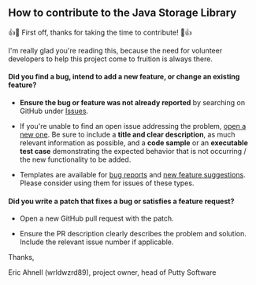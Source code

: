## How to contribute to the Java Storage Library

:+1::tada: First off, thanks for taking the time to contribute! :tada::+1:

I'm really glad you're reading this, because the need for volunteer developers to help this project come to fruition is always there.

#### **Did you find a bug, intend to add a new feature, or change an existing feature?**

* **Ensure the bug or feature was not already reported** by searching on GitHub under [Issues](https://github.com/PuttySoftware/lib-java-storage/issues).

* If you're unable to find an open issue addressing the problem, [open a new one](https://github.com/PuttySoftware/lib-java-storage/issues/new). Be sure to include a **title and clear description**, as much relevant information as possible, and a **code sample** or an **executable test case** demonstrating the expected behavior that is not occurring / the new functionality to be added.

* Templates are available for [bug reports](https://github.com/PuttySoftware/lib-java-storage/issues/new?template=bug_report.md) and [new feature suggestions](https://github.com/PuttySoftware/lib-java-storage/issues/new?template=feature_request.md). Please consider using them for issues of these types.

#### **Did you write a patch that fixes a bug or satisfies a feature request?**

* Open a new GitHub pull request with the patch.

* Ensure the PR description clearly describes the problem and solution. Include the relevant issue number if applicable.

Thanks,

Eric Ahnell (wrldwzrd89), project owner, head of Putty Software
